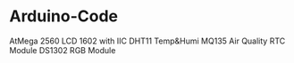 # Arduino-Code
AtMega 2560
LCD 1602 with IIC
DHT11 Temp&Humi
MQ135 Air Quality 
RTC Module DS1302
RGB Module

